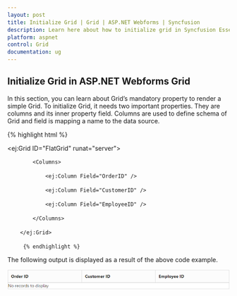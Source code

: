 ```yaml
---
layout: post
title: Initialize Grid | Grid | ASP.NET Webforms | Syncfusion
description: Learn here about how to initialize grid in Syncfusion Essential ASP.NET Webforms Grid Control, its elements, and more.
platform: aspnet
control: Grid
documentation: ug
---
```


## Initialize Grid in ASP.NET Webforms Grid

In this section, you can learn about Grid’s mandatory property to render a simple Grid. To initialize Grid, it needs two important properties. They are columns and its inner property field. Columns are used to define schema of Grid and field is mapping a name to the data source.

{% highlight html %}

  <ej:Grid ID="FlatGrid" runat="server">

            <Columns>

                <ej:Column Field="OrderID" />

                <ej:Column Field="CustomerID" />

                <ej:Column Field="EmployeeID" />

            </Columns>

        </ej:Grid>
		
		 {% endhighlight %}

The following output is displayed as a result of the above code example.

![Initialize Grid in ASP.NET Webforms Grid](Initialize-Grid_images/Initialize-Grid_img1.png)



